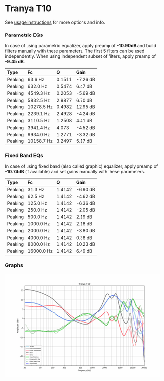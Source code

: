 # Tranya T10
See [usage instructions](https://github.com/jaakkopasanen/AutoEq#usage) for more options and info.

### Parametric EQs
In case of using parametric equalizer, apply preamp of **-10.90dB** and build filters manually
with these parameters. The first 5 filters can be used independently.
When using independent subset of filters, apply preamp of **-9.45 dB**.

| Type    | Fc         |      Q | Gain     |
|:--------|:-----------|:-------|:---------|
| Peaking | 63.6 Hz    | 0.1511 | -7.26 dB |
| Peaking | 632.0 Hz   | 0.5474 | 6.47 dB  |
| Peaking | 4549.3 Hz  | 0.2053 | -5.69 dB |
| Peaking | 5832.5 Hz  | 2.9877 | 6.70 dB  |
| Peaking | 10278.5 Hz | 0.4982 | 12.95 dB |
| Peaking | 2239.1 Hz  | 2.4928 | -4.24 dB |
| Peaking | 3110.5 Hz  | 1.2508 | 4.41 dB  |
| Peaking | 3941.4 Hz  | 4.073  | -4.52 dB |
| Peaking | 9934.0 Hz  | 1.2771 | -3.32 dB |
| Peaking | 10158.7 Hz | 3.2497 | 5.17 dB  |

### Fixed Band EQs
In case of using fixed band (also called graphic) equalizer, apply preamp of **-10.74dB**
(if available) and set gains manually with these parameters.

| Type    | Fc         |      Q | Gain     |
|:--------|:-----------|:-------|:---------|
| Peaking | 31.3 Hz    | 1.4142 | -6.90 dB |
| Peaking | 62.5 Hz    | 1.4142 | -4.62 dB |
| Peaking | 125.0 Hz   | 1.4142 | -6.36 dB |
| Peaking | 250.0 Hz   | 1.4142 | -2.05 dB |
| Peaking | 500.0 Hz   | 1.4142 | 2.19 dB  |
| Peaking | 1000.0 Hz  | 1.4142 | 2.18 dB  |
| Peaking | 2000.0 Hz  | 1.4142 | -3.80 dB |
| Peaking | 4000.0 Hz  | 1.4142 | 0.38 dB  |
| Peaking | 8000.0 Hz  | 1.4142 | 10.23 dB |
| Peaking | 16000.0 Hz | 1.4142 | 6.49 dB  |

### Graphs
![](./Tranya%20T10.png)